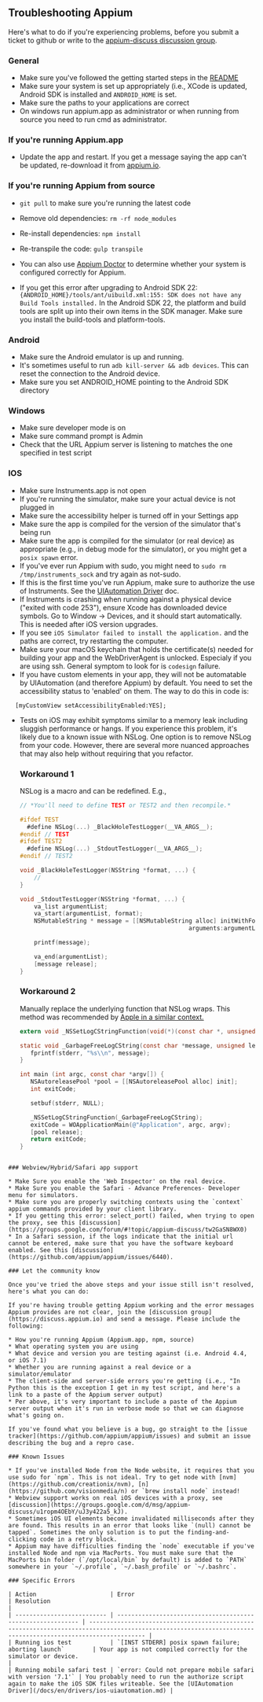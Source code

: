 ## Troubleshooting Appium

Here's what to do if you're experiencing problems, before you submit a ticket to github or write to the [appium-discuss discussion group](https://discuss.appium.io).

### General

* Make sure you've followed the getting started steps in the [README](https://github.com/appium/appium/blob/master/README.md)
* Make sure your system is set up appropriately (i.e., XCode is updated, Android SDK is installed and `ANDROID_HOME` is set.
* Make sure the paths to your applications are correct
* On windows run appium.app as administrator or when running from source you need to run cmd as administrator.

### If you're running Appium.app

* Update the app and restart. If you get a message saying the app can't be updated, re-download it from [appium.io](http://appium.io).

### If you're running Appium from source

* `git pull` to make sure you're running the latest code
* Remove old dependencies: `rm -rf node_modules`
* Re-install dependencies: `npm install`
* Re-transpile the code: `gulp transpile`

* You can also use [Appium Doctor](https://github.com/appium/appium-doctor) to determine whether your system is configured correctly for Appium.

* If you get this error after upgrading to Android SDK 22: `{ANDROID_HOME}/tools/ant/uibuild.xml:155: SDK does not have any Build Tools installed.` In the Android SDK 22, the platform and build tools are split up into their own items in the SDK manager. Make sure you install the build-tools and platform-tools.

### Android

* Make sure the Android emulator is up and running.
* It's sometimes useful to run `adb kill-server && adb devices`. This can reset the connection to the Android device.
* Make sure you set ANDROID_HOME pointing to the Android SDK directory

### Windows

* Make sure developer mode is on
* Make sure command prompt is Admin
* Check that the URL Appium server is listening to matches the one specified in test script

### IOS

* Make sure Instruments.app is not open
* If you're running the simulator, make sure your actual device is not plugged in
* Make sure the accessibility helper is turned off in your Settings app
* Make sure the app is compiled for the version of the simulator that's being run
* Make sure the app is compiled for the simulator (or real device) as appropriate (e.g., in debug mode for the simulator), or you might get a `posix spawn` error.
* If you've ever run Appium with sudo, you might need to `sudo rm
/tmp/instruments_sock` and try again as not-sudo.
* If this is the first time you've run Appium, make sure to authorize the use of Instruments. See the [UIAutomation Driver](/docs/en/drivers/ios-uiautomation.md) doc.
* If Instruments is crashing when running against a physical device ("exited with code 253"), ensure Xcode has downloaded device symbols. Go to Window -> Devices, and it should start automatically. This is needed after iOS version upgrades.
* If you see `iOS Simulator failed to install the application.` and the paths are correct, try restarting the computer.
* Make sure your macOS keychain that holds the certificate(s) needed for building your app and the WebDriverAgent is unlocked. Especialy if you are using ssh. General symptom to look for is `codesign` failure.
* If you have custom elements in your app, they will not be automatable by UIAutomation (and therefore Appium) by default. You need to set the accessibility status to 'enabled' on them. The way to do this in code is:

```center
  [myCustomView setAccessibilityEnabled:YES];
  ```

* Tests on iOS may exhibit symptoms similar to a memory leak including sluggish
  performance or hangs. If you experience this problem, it's likely due to a
  known issue with NSLog. One option is to remove NSLog from your code.
  However, there are several more nuanced approaches that may also help without
  requiring that you refactor.

  ### Workaround 1
  NSLog is a macro and can be redefined. E.g.,
  ```objectivec
  // *You'll need to define TEST or TEST2 and then recompile.*

  #ifdef TEST
    #define NSLog(...) _BlackHoleTestLogger(__VA_ARGS__);
  #endif // TEST
  #ifdef TEST2
    #define NSLog(...) _StdoutTestLogger(__VA_ARGS__);
  #endif // TEST2

  void _BlackHoleTestLogger(NSString *format, ...) {
      //
  }

  void _StdoutTestLogger(NSString *format, ...) {
      va_list argumentList;
      va_start(argumentList, format);
      NSMutableString * message = [[NSMutableString alloc] initWithFormat:format
                                                  arguments:argumentList];

      printf(message);

      va_end(argumentList);
      [message release];
  }
  ```

  ### Workaround 2
  Manually replace the underlying function that NSLog wraps. This method was recommended by
  [Apple in a similar context.](https://support.apple.com/kb/TA45403?locale=en_US&viewlocale=en_US)

  ```objectivec
  extern void _NSSetLogCStringFunction(void(*)(const char *, unsigned, BOOL));

  static void _GarbageFreeLogCString(const char *message, unsigned length, BOOL withSyslogBanner) {
     fprintf(stderr, "%s\\n", message);
  }

  int main (int argc, const char *argv[]) {
     NSAutoreleasePool *pool = [[NSAutoreleasePool alloc] init];
     int exitCode;

     setbuf(stderr, NULL);

     _NSSetLogCStringFunction(_GarbageFreeLogCString);
     exitCode = WOApplicationMain(@"Application", argc, argv);
     [pool release];
     return exitCode;
  }
```

### Webview/Hybrid/Safari app support

* Make Sure you enable the 'Web Inspector' on the real device.
* Make Sure you enable the Safari - Advance Preferences- Developer menu for simulators.
* Make sure you are properly switching contexts using the `context` appium commands provided by your client library.
* If you getting this error: select_port() failed, when trying to open the proxy, see this [discussion](https://groups.google.com/forum/#!topic/appium-discuss/tw2GaSN8WX0)
* In a Safari session, if the logs indicate that the initial url cannot be entered, make sure that you have the software keyboard enabled. See this [discussion](https://github.com/appium/appium/issues/6440).

### Let the community know

Once you've tried the above steps and your issue still isn't resolved, here's what you can do:

If you're having trouble getting Appium working and the error messages Appium provides are not clear, join the [discussion group](https://discuss.appium.io) and send a message. Please include the following:

* How you're running Appium (Appium.app, npm, source)
* What operating system you are using
* What device and version you are testing against (i.e. Android 4.4, or iOS 7.1)
* Whether you are running against a real device or a simulator/emulator
* The client-side and server-side errors you're getting (i.e., "In Python this is the exception I get in my test script, and here's a link to a paste of the Appium server output)
* Per above, it's very important to include a paste of the Appium server output when it's run in verbose mode so that we can diagnose what's going on.

If you've found what you believe is a bug, go straight to the [issue tracker](https://github.com/appium/appium/issues) and submit an issue describing the bug and a repro case.

### Known Issues

* If you've installed Node from the Node website, it requires that you use sudo for `npm`. This is not ideal. Try to get node with [nvm](https://github.com/creationix/nvm), [n](https://github.com/visionmedia/n) or `brew install node` instead!
* Webview support works on real iOS devices with a proxy, see [discussion](https://groups.google.com/d/msg/appium-discuss/u1ropm4OEbY/uJ3y422a5_kJ).
* Sometimes iOS UI elements become invalidated milliseconds after they are found. This results in an error that looks like `(null) cannot be tapped`. Sometimes the only solution is to put the finding-and-clicking code in a retry block.
* Appium may have difficulties finding the `node` executable if you've installed Node and npm via MacPorts. You must make sure that the MacPorts bin folder (`/opt/local/bin` by default) is added to `PATH` somewhere in your `~/.profile`, `~/.bash_profile` or `~/.bashrc`.

### Specific Errors

| Action                     | Error                                                       | Resolution                                                                                                                                                   |
| -------------------------- | ----------------------------------------------------------- | ------------------------------------------------------------------------------------------------------------------------------------------------------------ |
| Running ios test           | `[INST STDERR] posix spawn failure; aborting launch`        | Your app is not compiled correctly for the simulator or device.                                                                                              |
| Running mobile safari test | `error: Could not prepare mobile safari with version '7.1'` | You probably need to run the authorize script again to make the iOS SDK files writeable. See the [UIAutomation Driver](/docs/en/drivers/ios-uiautomation.md) |